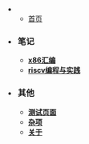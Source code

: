 *   
  *   [首页](/)
	
* <h3 style="padding-left: 3px">笔记</h3>

  *   [<b>x86汇编</b>](/list/x86汇编)
  *   [<b>riscv编程与实践</b>](list/riscv编程与实践)

* <h3 style="padding-left: 3px">其他</h3>

  *   [<b>测试页面</b>](/test/)
  *   [<b>杂项</b>](/other/)
  *   [<b>关于</b>](/about/)
